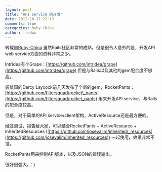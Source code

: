 ```yaml
---
layout: post
title: "API service 的开发"
date: 2012-10-17 22:19
comments: true
categories: Ruby-China
author: fredwu
---
```

转载自[Ruby-China](http://ruby-china.org/topics/1782)
虽然Rails社区非常的成熟，但是很令人意外的是，开发API web
service方面的资料非常之少。

Intridea有个Grape：[https://github.com/intridea/grape](https://github.com/intridea/grape)
但是与Rails以及其他的gem配合度不够高。

袋鼠国的Darcy
Laycock前几天发布了个新的gem，RocketPants：[https://github.com/filtersquad/rocket\_pants](https://github.com/filtersquad/rocket_pants)
用来开发API service，与Rails的配合度较高。

但是，对于简单的API service/client架构，ActiveResource还是最方便的。

经过测试，报告给大家，可以结合RocketPants + ActiveResource +
InheritedResources
([https://github.com/josevalim/inherited\_resources](https://github.com/josevalim/inherited_resources))
一起使用，效果非常不错。

RocketPants用来控制API版本，以及JSON的错误输出。

很好很强大。：）
